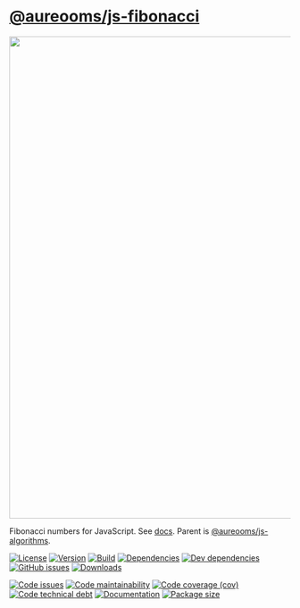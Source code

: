 [@aureooms/js-fibonacci](https://aureooms.github.io/js-fibonacci)
==

<img src="https://imgs.xkcd.com/comics/alone.png" width="864">

Fibonacci numbers for JavaScript.
See [docs](https://aureooms.github.io/js-fibonacci).
Parent is [@aureooms/js-algorithms](https://aureooms.github.io/js-algorithms).
<!--Parent is [@aureooms/js-integer-sequences](https://aureooms.github.io/js-integer-sequences).-->

[![License](https://img.shields.io/github/license/aureooms/js-fibonacci.svg)](https://raw.githubusercontent.com/aureooms/js-fibonacci/master/LICENSE)
[![Version](https://img.shields.io/npm/v/@aureooms/js-fibonacci.svg)](https://www.npmjs.org/package/@aureooms/js-fibonacci)
[![Build](https://img.shields.io/travis/aureooms/js-fibonacci/master.svg)](https://travis-ci.org/aureooms/js-fibonacci/branches)
[![Dependencies](https://img.shields.io/david/aureooms/js-fibonacci.svg)](https://david-dm.org/aureooms/js-fibonacci)
[![Dev dependencies](https://img.shields.io/david/dev/aureooms/js-fibonacci.svg)](https://david-dm.org/aureooms/js-fibonacci?type=dev)
[![GitHub issues](https://img.shields.io/github/issues/aureooms/js-fibonacci.svg)](https://github.com/aureooms/js-fibonacci/issues)
[![Downloads](https://img.shields.io/npm/dm/@aureooms/js-fibonacci.svg)](https://www.npmjs.org/package/@aureooms/js-fibonacci)

[![Code issues](https://img.shields.io/codeclimate/issues/aureooms/js-fibonacci.svg)](https://codeclimate.com/github/aureooms/js-fibonacci/issues)
[![Code maintainability](https://img.shields.io/codeclimate/maintainability/aureooms/js-fibonacci.svg)](https://codeclimate.com/github/aureooms/js-fibonacci/trends/churn)
[![Code coverage (cov)](https://img.shields.io/codecov/c/gh/aureooms/js-fibonacci/master.svg)](https://codecov.io/gh/aureooms/js-fibonacci)
[![Code technical debt](https://img.shields.io/codeclimate/tech-debt/aureooms/js-fibonacci.svg)](https://codeclimate.com/github/aureooms/js-fibonacci/trends/technical_debt)
[![Documentation](https://aureooms.github.io/js-fibonacci/badge.svg)](https://aureooms.github.io/js-fibonacci/source.html)
[![Package size](https://img.shields.io/bundlephobia/minzip/@aureooms/js-fibonacci)](https://bundlephobia.com/result?p=@aureooms/js-fibonacci)
